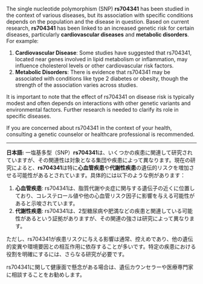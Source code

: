 The single nucleotide polymorphism (SNP) **rs704341** has been studied in the context of various diseases, but its association with specific conditions depends on the population and the disease in question. Based on current research, **rs704341** has been linked to an increased genetic risk for certain diseases, particularly **cardiovascular diseases** and **metabolic disorders**. For example:

1. **Cardiovascular Disease**: Some studies have suggested that rs704341, located near genes involved in lipid metabolism or inflammation, may influence cholesterol levels or other cardiovascular risk factors.
2. **Metabolic Disorders**: There is evidence that rs704341 may be associated with conditions like type 2 diabetes or obesity, though the strength of the association varies across studies.

It is important to note that the effect of rs704341 on disease risk is typically modest and often depends on interactions with other genetic variants and environmental factors. Further research is needed to clarify its role in specific diseases.

If you are concerned about rs704341 in the context of your health, consulting a genetic counselor or healthcare professional is recommended.

---

**日本語:**
一塩基多型（SNP）**rs704341**は、いくつかの疾患に関連して研究されていますが、その関連性は対象となる集団や疾患によって異なります。現在の研究によると、**rs704341**は特に**心血管疾患**や**代謝性疾患**の遺伝的リスクを増加させる可能性があるとされています。具体的には以下のような例があります：

1. **心血管疾患**: rs704341は、脂質代謝や炎症に関与する遺伝子の近くに位置しており、コレステロール値や他の心血管リスク因子に影響を与える可能性があると示唆されています。
2. **代謝性疾患**: rs704341は、2型糖尿病や肥満などの疾患と関連している可能性があるという証拠がありますが、その関連の強さは研究によって異なります。

ただし、rs704341が疾患リスクに与える影響は通常、控えめであり、他の遺伝的変異や環境要因との相互作用に依存することが多いです。特定の疾患における役割を明確にするには、さらなる研究が必要です。

rs704341に関して健康面で懸念がある場合は、遺伝カウンセラーや医療専門家に相談することをお勧めします。